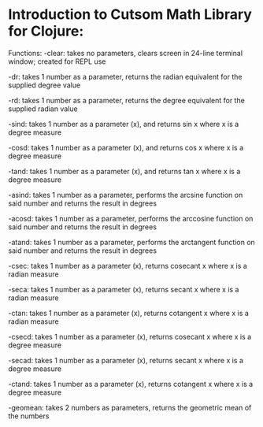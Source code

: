 # Introduction to Cutsom Math Library for Clojure:

Functions:
-clear: takes no parameters, clears screen in 24-line terminal window; created for REPL use

-dr: takes 1 number as a parameter, returns the radian equivalent for the supplied degree value

-rd: takes 1 number as a parameter, returns the degree equivalent for the supplied radian value

-sind: takes 1 number as a parameter (x), and returns sin x where x is a degree measure

-cosd: takes 1 number as a parameter (x), and returns cos x where x is a degree measure

-tand: takes 1 number as a parameter (x), and returns tan x where x is a degree measure

-asind: takes 1 number as a parameter, performs the arcsine function on said number and returns the result in degrees

-acosd: takes 1 number as a parameter, performs the arccosine function on said number and returns the result in degrees

-atand: takes 1 number as a parameter, performs the arctangent function on said number and returns the result in degrees

-csec: takes 1 number as a parameter (x), returns cosecant x where x is a radian measure

-seca: takes 1 number as a parameter (x), returns secant x where x is a radian measure

-ctan: takes 1 number as a parameter (x), returns cotangent x where x is a radian measure

-csecd: takes 1 number as a parameter (x), returns cosecant x where x is a degree measure

-secad: takes 1 number as a parameter (x), returns secant x where x is a degree measure

-ctand: takes 1 number as a parameter (x), returns cotangent x where x is a degree measure

-geomean: takes 2 numbers as parameters, returns the geometric mean of the numbers
